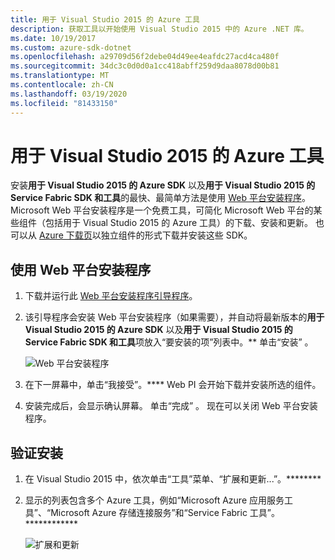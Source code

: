 ```yaml
---
title: 用于 Visual Studio 2015 的 Azure 工具
description: 获取工具以开始使用 Visual Studio 2015 中的 Azure .NET 库。
ms.date: 10/19/2017
ms.custom: azure-sdk-dotnet
ms.openlocfilehash: a29709d56f2debe04d49ee4eafdc27acd4ca480f
ms.sourcegitcommit: 34dc3c0d0d0a1cc418abff259d9daa8078d00b81
ms.translationtype: MT
ms.contentlocale: zh-CN
ms.lasthandoff: 03/19/2020
ms.locfileid: "81433150"
---
```

# <a name="azure-tools-for-visual-studio-2015"></a>用于 Visual Studio 2015 的 Azure 工具

安装**用于 Visual Studio 2015 的 Azure SDK** 以及**用于 Visual Studio 2015 的 Service Fabric SDK 和工具**的最快、最简单方法是使用 [Web 平台安装程序](https://www.microsoft.com/web/downloads/platform.aspx)。 Microsoft Web 平台安装程序是一个免费工具，可简化 Microsoft Web 平台的某些组件（包括用于 Visual Studio 2015 的 Azure 工具）的下载、安装和更新。 也可以从 [Azure 下载页](https://azure.microsoft.com/downloads/)以独立组件的形式下载并安装这些 SDK。

## <a name="using-the-web-platform-installer"></a>使用 Web 平台安装程序

1. 下载并运行此 [Web 平台安装程序引导程序](https://www.microsoft.com/web/handlers/webpi.ashx?command=getinstallerredirect&appid=VWDOrVs2015AzurePack;MicrosoftAzure-ServiceFabric-VS2015)。

2. 该引导程序会安装 Web 平台安装程序（如果需要），并自动将最新版本的**用于 Visual Studio 2015 的 Azure SDK** 以及**用于 Visual Studio 2015 的 Service Fabric SDK 和工具**项放入“要安装的项”列表中。** 单击“安装”  。

    ![Web 平台安装程序](../media/sdk/vs2015-install/webpi.png)

3. 在下一屏幕中，单击“我接受”。**** Web PI 会开始下载并安装所选的组件。

4. 安装完成后，会显示确认屏幕。 单击“完成”  。 现在可以关闭 Web 平台安装程序。

## <a name="verifying-the-installation"></a>验证安装

1. 在 Visual Studio 2015 中，依次单击“工具”菜单、“扩展和更新...”。********

2. 显示的列表包含多个 Azure 工具，例如“Microsoft Azure 应用服务工具”、“Microsoft Azure 存储连接服务”和“Service Fabric 工具”。************

    ![扩展和更新](../media/sdk/vs2015-install/ext-tools.png)

